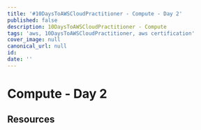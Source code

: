 ```yaml
---
title: '#10DaysToAWSCloudPractitioner - Compute - Day 2'
published: false
description: 10DaysToAWSCloudPractitioner - Compute
tags: 'aws, 10DaysToAWSCloudPractitioner, aws certification'
cover_image: null
canonical_url: null
id: 
date: ''
---
```


# Compute - Day 2


## Resources